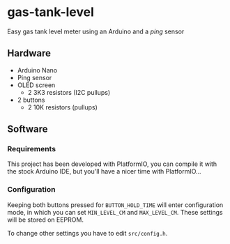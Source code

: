 # gas-tank-level

Easy gas tank level meter using an Arduino and a *ping* sensor

## Hardware

* Arduino Nano
* Ping sensor
* OLED screen
  * 2 3K3 resistors (I2C pullups)
* 2 buttons
  * 2 10K resistors (pullups)

## Software

### Requirements

This project has been developed with PlatformIO, you can compile it with the stock Arduino IDE, but you'll have a nicer time with PlatformIO...

### Configuration

Keeping both buttons pressed for `BUTTON_HOLD_TIME` will enter configuration mode, in which you can set `MIN_LEVEL_CM` and `MAX_LEVEL_CM`. These settings will be stored on EEPROM.

To change other settings you have to edit `src/config.h`.
